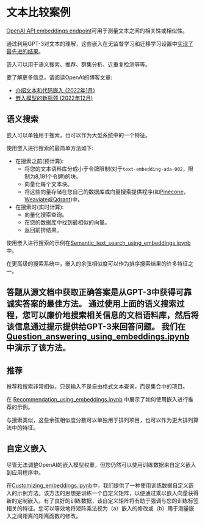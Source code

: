 # 文本比较案例

[OpenAI API embeddings endpoint](https://beta.openai.com/docs/guides/embeddings)可用于测量文本之间的相关性或相似性。

通过利用GPT-3对文本的理解，这些嵌入在无监督学习和迁移学习设置中[实现了最先进的结果](https://arxiv.org/abs/2201.10005)。

嵌入可以用于语义搜索、推荐、群集分析、近重复检测等等。

要了解更多信息，请阅读OpenAI的博客文章:

* [介绍文本和代码嵌入 (2022年1月)](https://openai.com/blog/introducing-text-and-code-embeddings/)
* [嵌入模型的新瓶颈 (2022年12月)](https://openai.com/blog/new-and-improved-embedding-model/)

## 语义搜索

嵌入可以单独用于搜索，也可以作为大型系统中的一个特征。

使用嵌入进行搜索的最简单方法如下:

* 在搜索之前(预计算):
  * 将您的文本语料库分成小于令牌限制(对于`text-embedding-ada-002`，限制为8,191个令牌)的块。
  * 向量化每个文本块。
  * 将这些向量存储在您自己的数据库或向量搜索提供程序(如[Pinecone](https://www.pinecone.io)， [Weaviate](https://weaviate.io)或[Qdrant](https://qdrant.tech))中。
* 在搜索时(实时计算):
  * 向量化搜索查询。
  * 在您的数据库中找到最相似的向量。
  * 返回前排结果。

使用嵌入进行搜索的示例在[Semantic_text_search_using_embeddings.ipynb](examples/Semantic_text_search_using_embeddings.ipynb)中。

在更高级的搜索系统中，嵌入的余弦相似度可以作为排序搜索结果的许多特征之一。

## 答题从源文档中获取正确答案是从GPT-3中获得可靠诚实答案的最佳方法。 通过使用上面的语义搜索过程，您可以廉价地搜索相关信息的文档语料库，然后将该信息通过提示提供给GPT-3来回答问题。 我们在 [Question_answering_using_embeddings.ipynb](examples/Question_answering_using_embeddings.ipynb) 中演示了该方法。

## 推荐

推荐和搜索非常相似，只是输入不是自由格式文本查询，而是集合中的项目。

在 [Recommendation_using_embeddings.ipynb](examples/Recommendation_using_embeddings.ipynb) 中展示了如何使用嵌入进行推荐的示例。

与搜索类似，这些余弦相似度分数可以单独用于排列项目，也可以作为更大排列算法中的特征。

## 自定义嵌入

尽管无法调整OpenAI的嵌入模型权重，但您仍然可以使用训练数据来自定义嵌入到应用程序中。

在[Customizing_embeddings.ipynb](examples/Customizing_embeddings.ipynb)中，我们提供了一种使用训练数据自定义嵌入的示例方法。该方法的思想是训练一个自定义矩阵，以便通过乘以嵌入向量获得新的定制嵌入。有了良好的训练数据，该自定义矩阵将有助于强调与您的训练标签相关的特征。您可以等效地将矩阵乘法视为（a）嵌入的修改或（b）用于测量嵌入之间距离的距离函数的修改。